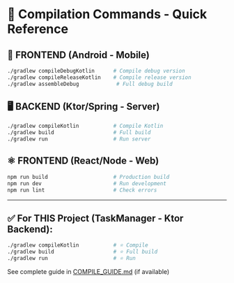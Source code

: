 # 🚀 Compilation Commands - Quick Reference

## 📱 FRONTEND (Android - Mobile)
```bash
./gradlew compileDebugKotlin      # Compile debug version
./gradlew compileReleaseKotlin    # Compile release version
./gradlew assembleDebug            # Full debug build
```

## 🖥️ BACKEND (Ktor/Spring - Server)
```bash
./gradlew compileKotlin           # Compile Kotlin
./gradlew build                   # Full build
./gradlew run                     # Run server
```

## ⚛️ FRONTEND (React/Node - Web)
```bash
npm run build                     # Production build
npm run dev                       # Run development
npm run lint                      # Check errors
```

---

## ✅ For THIS Project (TaskManager - Ktor Backend):
```bash
./gradlew compileKotlin           # ⭐ Compile
./gradlew build                   # ⭐ Full build
./gradlew run                     # ⭐ Run
```

See complete guide in [COMPILE_GUIDE.md](./COMPILE_GUIDE.md) (if available)
